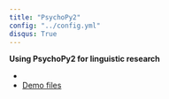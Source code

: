 ```yaml
---
title: "PsychoPy2"
config: "../config.yml"
disqus: True
---
```




__Using PsychoPy2 for linguistic research__  

- [Workshop slides]: psychopy2_ws.html
- [Demo files](psychopy_demos.zip)
